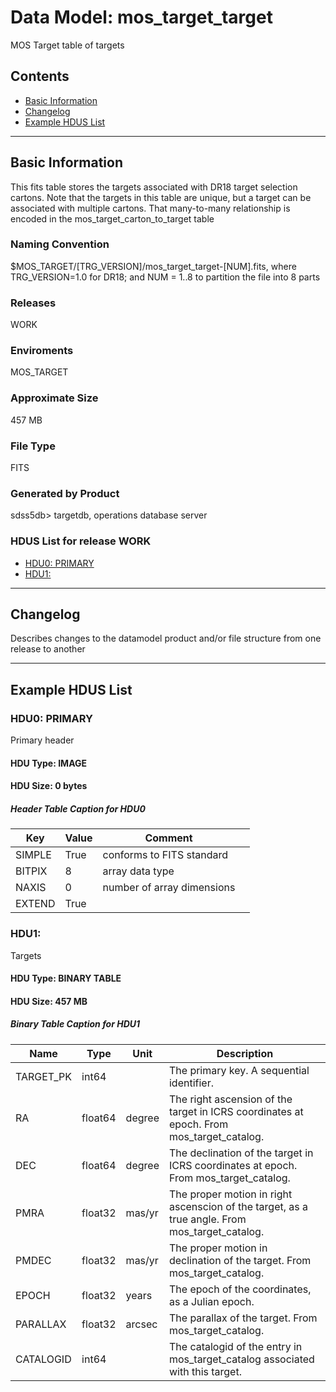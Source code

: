 # Data Model: mos_target_target


MOS Target table of targets


## Contents
- [Basic Information](#basic-information)
- [Changelog](#changelog)
- [Example HDUS List](#example-hdus-list)

---

## Basic Information
This fits table stores the targets associated with DR18 target selection cartons. Note that the targets in this table are unique, but a target can be associated with multiple cartons. That many-to-many relationship is encoded in the mos_target_carton_to_target table

### Naming Convention
$MOS_TARGET/[TRG_VERSION]/mos_target_target-[NUM].fits, where TRG_VERSION=1.0 for DR18; and NUM = 1..8 to partition the file into 8 parts

### Releases
WORK

### Enviroments
MOS_TARGET

### Approximate Size
457 MB

### File Type
FITS

### Generated by Product
sdss5db> targetdb, operations database server

### HDUS List for release WORK
  - [HDU0: PRIMARY](#hdu0-primary)
  - [HDU1: ](#hdu1-)

---

## Changelog
Describes changes to the datamodel product and/or file structure from one release to another

---
## Example HDUS List

### HDU0: PRIMARY
Primary header

#### HDU Type: IMAGE
#### HDU Size:  0 bytes

##### Header Table Caption for HDU0
Key | Value | Comment | |
| --- | --- | --- | --- |
| SIMPLE | True | conforms to FITS standard |
| BITPIX | 8 | array data type |
| NAXIS | 0 | number of array dimensions |
| EXTEND | True |  |



### HDU1: 
Targets

#### HDU Type: BINARY TABLE
#### HDU Size:  457 MB

##### Binary Table Caption for HDU1
Name | Type | Unit | Description |
| --- | --- | --- | --- |
 | TARGET_PK | int64 |  | The primary key. A sequential identifier. |
 | RA | float64 | degree | The right ascension of the target in ICRS coordinates at epoch. From mos_target_catalog. |
 | DEC | float64 | degree | The declination of the target in ICRS coordinates at epoch. From mos_target_catalog. |
 | PMRA | float32 | mas/yr | The proper motion in right ascenscion of the target, as a true angle. From mos_target_catalog. |
 | PMDEC | float32 | mas/yr | The proper motion in declination of the target. From mos_target_catalog. |
 | EPOCH | float32 | years | The epoch of the coordinates, as a Julian epoch. |
 | PARALLAX | float32 | arcsec | The parallax of the target. From mos_target_catalog. |
 | CATALOGID | int64 |  | The catalogid of the entry in mos_target_catalog associated with this target. |


